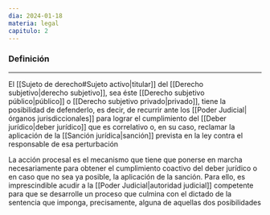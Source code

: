 ```yaml
---
dia: 2024-01-18
materia: legal
capitulo: 2
---
```

### Definición
---
El [[Sujeto de derecho#Sujeto activo|titular]] del [[Derecho subjetivo|derecho subjetivo]], sea éste [[Derecho subjetivo público|público]] o [[Derecho subjetivo privado|privado]], tiene la posibilidad de defenderlo, es decir, de recurrir ante los [[Poder Judicial|órganos jurisdiccionales]] para lograr el cumplimiento del [[Deber jurídico|deber jurídico]] que es correlativo o, en su caso, reclamar la aplicación de la [[Sanción jurídica|sanción]] prevista en la ley contra el responsable de esa perturbación

La acción procesal es el mecanismo que tiene que ponerse en marcha necesariamente para obtener el cumplimiento coactivo del deber jurídico o en caso que no sea ya posible, la aplicación de la sanción. Para ello, es imprescindible acudir a la [[Poder Judicial|autoridad judicial]] competente para que se desarrolle un proceso que culmina con el dictado de la sentencia que imponga, precisamente, alguna de aquellas dos posibilidades